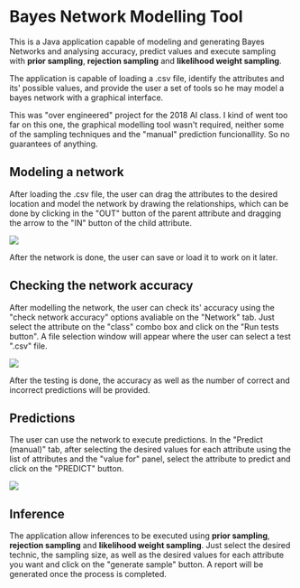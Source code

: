 # Bayes Network Modelling Tool

This is a Java application capable of modeling and generating Bayes Networks and analysing accuracy, predict values and execute sampling with **prior sampling**, **rejection sampling** and **likelihood weight sampling**.

The application is capable of loading a .csv file, identify the attributes and its' possible values, and provide the user a set of tools so he may model a bayes network with a graphical interface.

This was "over engineered" project for the 2018 AI class. I kind of went too far on this one, the graphical modelling tool wasn't required, neither some of the sampling techniques and the "manual" prediction funcionallity. So no guarantees of anything.

## Modeling a network

After loading the .csv file, the user can drag the attributes to the desired location and model the network by drawing the relationships, which can be done by clicking in the "OUT" button of the parent attribute and dragging the arrow to the "IN" button of the child attribute.

<img src="https://i.imgur.com/isT2Usf.gif">

After the network is done, the user can save or load it to work on it later.

## Checking the network accuracy

After modelling the network, the user can check its' accuracy using the "check network accuracy" options avaliable on the "Network" tab. Just select the attribute on the "class" combo box and click on the "Run tests button". A file selection window will appear where the user can select a test ".csv" file.

<img src="https://i.imgur.com/2rsfA58.png">

After the testing is done, the accuracy as well as the number of correct and incorrect predictions will be provided.

## Predictions

The user can use the network to execute predictions. In the "Predict (manual)" tab, after selecting the desired values for each attribute using the list of attributes and the "value for" panel, select the attribute to predict and click on the "PREDICT" button.

<img src="https://i.imgur.com/se3dz9Q.png">

## Inference

The application allow inferences to be executed using **prior sampling**, **rejection sampling** and **likelihood weight sampling**. Just select the desired technic, the sampling size, as well as the desired values for each attribute you want and click on the "generate sample" button. A report will be generated once the process is completed.
